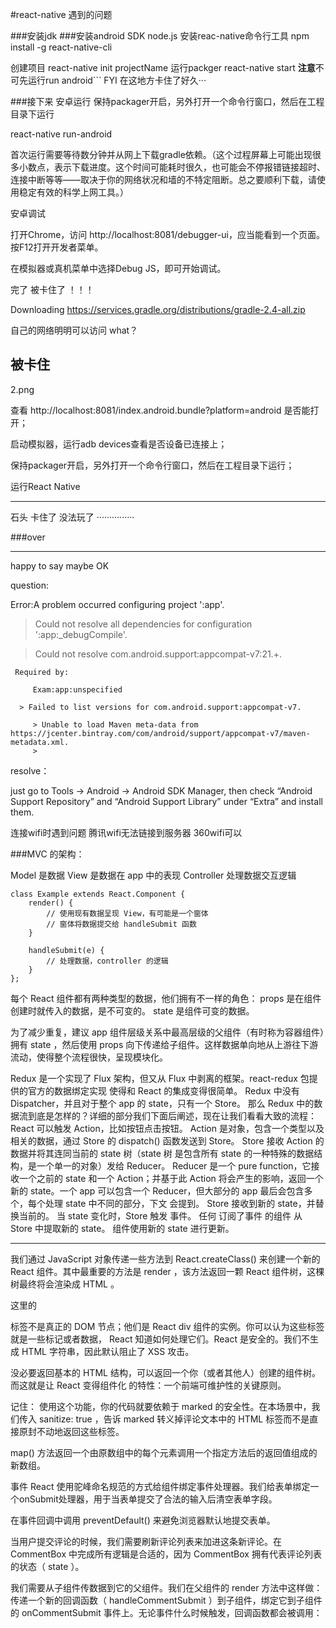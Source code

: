 #react-native 遇到的问题

###安装jdk
###安装android SDK
node.js
安装reac-native命令行工具
npm install -g react-native-cli

创建项目
react-native init projectName
运行packger
react-native start **注意**不可先运行run android```
    FYI 在这地方卡住了好久···

###接下来  安卓运行
保持packager开启，另外打开一个命令行窗口，然后在工程目录下运行

react-native run-android

首次运行需要等待数分钟并从网上下载gradle依赖。（这个过程屏幕上可能出现很多小数点，表示下载进度。这个时间可能耗时很久，也可能会不停报错链接超时、连接中断等等——取决于你的网络状况和墙的不特定阻断。总之要顺利下载，请使用稳定有效的科学上网工具。）

安卓调试

打开Chrome，访问 http://localhost:8081/debugger-ui，应当能看到一个页面。按F12打开开发者菜单。

在模拟器或真机菜单中选择Debug JS，即可开始调试。           

完了
被卡住了
！！！

Downloading https://services.gradle.org/distributions/gradle-2.4-all.zip

自己的网络明明可以访问
what？

**被卡住**
---
2.png

查看 http://localhost:8081/index.android.bundle?platform=android 是否能打开；

启动模拟器，运行adb devices查看是否设备已连接上；

保持packager开启，另外打开一个命令行窗口，然后在工程目录下运行；

 

运行React Native

---

石头  卡住了
没法玩了
···············

###over


---
happy to say maybe OK 

question:

Error:A problem occurred configuring project ':app'.

> Could not resolve all dependencies for configuration ':app:_debugCompile'.

   > Could not resolve com.android.support:appcompat-v7:21.+.

     Required by:

         Exam:app:unspecified

      > Failed to list versions for com.android.support:appcompat-v7.

         > Unable to load Maven meta-data from https://jcenter.bintray.com/com/android/support/appcompat-v7/maven-metadata.xml.
         > 

resolve：

just go to Tools -> Android -> Android SDK Manager, then check “Android Support Repository” and “Android Support Library” under “Extra” and install them.

连接wifi时遇到问题
腾讯wifi无法链接到服务器
360wifi可以



###MVC 的架构：

Model 是数据
View 是数据在 app 中的表现
Controller 处理数据交互逻辑

    class Example extends React.Component {
        render() {
            // 使用现有数据呈现 View，有可能是一个窗体
            // 窗体将数据提交给 handleSubmit 函数
        }

        handleSubmit(e) {
            // 处理数据，controller 的逻辑
        }
    };

每个 React 组件都有两种类型的数据，他们拥有不一样的角色：
props 是在组件创建时就传入的数据，是不可变的。
state 是组件可变的数据。

为了减少重复，建议 app 组件层级关系中最高层级的父组件（有时称为容器组件）拥有 state ，然后使用 props 向下传递给子组件。这样数据单向地从上游往下游流动，使得整个流程很快，呈现模块化。

Redux 是一个实现了 Flux 架构，但又从 Flux 中剥离的框架。react-redux 包提供的官方的数据绑定实现 使得和 React 的集成变得很简单。
Redux 中没有 Dispatcher，并且对于整个 app 的 state，只有一个 Store。
那么 Redux 中的数据流到底是怎样的？详细的部分我们下面后阐述，现在让我们看看大致的流程：
React 可以触发 Action，比如按钮点击按钮。
Action 是对象，包含一个类型以及相关的数据，通过 Store 的 dispatch() 函数发送到 Store。
Store 接收 Action 的数据并将其连同当前的 state 树（state 树 是包含所有 state 的一种特殊的数据结构，是一个单一的对象）发给 Reducer。
Reducer 是一个 pure function，它接收一个之前的 state 和一个 Action；并基于此 Action 将会产生的影响，返回一个新的 state。一个 app 可以包含一个 Reducer，但大部分的 app 最后会包含多个，每个处理 state 中不同的部分，下文 会提到。
Store 接收到新的 state，并替换当前的。
当 state 变化时，Store 触发 事件。
任何 订阅了事件 的组件 从 Store 中提取新的 state。
组件使用新的 state 进行更新。

---

我们通过 JavaScript 对象传递一些方法到 React.createClass() 来创建一个新的 React 组件。其中最重要的方法是 render ，该方法返回一颗 React 组件树，这棵树最终将会渲染成 HTML 。

这里的 <div> 标签不是真正的 DOM 节点；他们是 React div 组件的实例。你可以认为这些标签就是一些标记或者数据， React 知道如何处理它们。React 是安全的。我们不生成 HTML 字符串，因此默认阻止了 XSS 攻击。

没必要返回基本的 HTML 结构，可以返回一个你（或者其他人）创建的组件树。而这就是让 React 变得组件化 的特性：一个前端可维护性的关键原则。

记住： 使用这个功能，你的代码就要依赖于 marked 的安全性。在本场景中，我们传入 sanitize: true ，告诉 marked 转义掉评论文本中的 HTML 标签而不是直接原封不动地返回这些标签。

map() 方法返回一个由原数组中的每个元素调用一个指定方法后的返回值组成的新数组。

事件
React 使用驼峰命名规范的方式给组件绑定事件处理器。我们给表单绑定一个onSubmit处理器，用于当表单提交了合法的输入后清空表单字段。

在事件回调中调用 preventDefault() 来避免浏览器默认地提交表单。

当用户提交评论的时候，我们需要刷新评论列表来加进这条新评论。在 CommentBox 中完成所有逻辑是合适的，因为 CommentBox 拥有代表评论列表的状态（ state ）。

我们需要从子组件传数据到它的父组件。我们在父组件的 render 方法中这样做：传递一个新的回调函数（ handleCommentSubmit ）到子组件，绑定它到子组件的 onCommentSubmit 事件上。无论事件什么时候触发，回调函数都会被调用：

